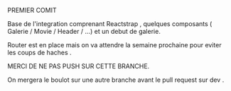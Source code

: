 
PREMIER COMIT 

Base de l'integration comprenant Reactstrap , quelques composants ( Galerie / Movie / Header / ...) et un debut de galerie. 

Router est en place mais on va attendre la semaine prochaine pour eviter les coups de haches . 

MERCI DE NE PAS PUSH SUR CETTE BRANCHE. 

On mergera le boulot sur une autre branche avant le pull request sur dev . 
